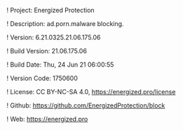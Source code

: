 ! Project: Energized Protection

! Description: ad.porn.malware blocking.

! Version: 6.21.0325.21.06.175.06

! Build Version: 21.06.175.06

! Build Date: Thu, 24 Jun 21 06:00:55

! Version Code: 1750600

! License: CC BY-NC-SA 4.0, https://energized.pro/license

! Github: https://github.com/EnergizedProtection/block

! Web: https://energized.pro
